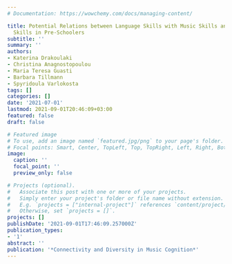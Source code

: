 ```yaml
---
# Documentation: https://wowchemy.com/docs/managing-content/

title: Potential Relations between Language Skills with Music Skills and General Cognitive
  Skills in Pre-Schoolers
subtitle: ''
summary: ''
authors:
- Katerina Drakoulaki
- Christina Anagnostopoulou
- Maria Teresa Guasti
- Barbara Tillmann
- Spyridoula Varlokosta
tags: []
categories: []
date: '2021-07-01'
lastmod: 2021-09-01T20:46:09+03:00
featured: false
draft: false

# Featured image
# To use, add an image named `featured.jpg/png` to your page's folder.
# Focal points: Smart, Center, TopLeft, Top, TopRight, Left, Right, BottomLeft, Bottom, BottomRight.
image:
  caption: ''
  focal_point: ''
  preview_only: false

# Projects (optional).
#   Associate this post with one or more of your projects.
#   Simply enter your project's folder or file name without extension.
#   E.g. `projects = ["internal-project"]` references `content/project/deep-learning/index.md`.
#   Otherwise, set `projects = []`.
projects: []
publishDate: '2021-09-01T17:46:09.257000Z'
publication_types:
- '1'
abstract: ''
publication: '*Connectivity and Diversity in Music Cognition*'
---
```

